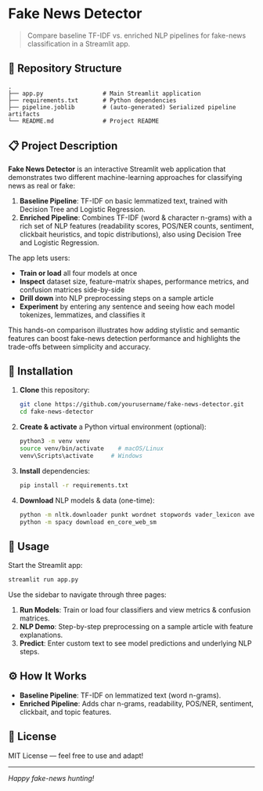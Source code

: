 # Fake News Detector

> Compare baseline TF-IDF vs. enriched NLP pipelines for fake-news classification in a Streamlit app.

## 📂 Repository Structure

```
.
├── app.py                 # Main Streamlit application
├── requirements.txt       # Python dependencies
├── pipeline.joblib        # (auto-generated) Serialized pipeline artifacts
└── README.md              # Project README
```

## 📋 Project Description

**Fake News Detector** is an interactive Streamlit web application that demonstrates two different machine-learning approaches for classifying news as real or fake:

1. **Baseline Pipeline**: TF-IDF on basic lemmatized text, trained with Decision Tree and Logistic Regression.  
2. **Enriched Pipeline**: Combines TF-IDF (word & character n-grams) with a rich set of NLP features (readability scores, POS/NER counts, sentiment, clickbait heuristics, and topic distributions), also using Decision Tree and Logistic Regression.

The app lets users:
- **Train or load** all four models at once  
- **Inspect** dataset size, feature-matrix shapes, performance metrics, and confusion matrices side-by-side  
- **Drill down** into NLP preprocessing steps on a sample article  
- **Experiment** by entering any sentence and seeing how each model tokenizes, lemmatizes, and classifies it  

This hands-on comparison illustrates how adding stylistic and semantic features can boost fake-news detection performance and highlights the trade-offs between simplicity and accuracy.

## 🔧 Installation

1. **Clone** this repository:
   ```bash
   git clone https://github.com/yourusername/fake-news-detector.git
   cd fake-news-detector
   ```

2. **Create & activate** a Python virtual environment (optional):
   ```bash
   python3 -m venv venv
   source venv/bin/activate    # macOS/Linux
   venv\Scripts\activate     # Windows
   ```

3. **Install** dependencies:
   ```bash
   pip install -r requirements.txt
   ```

4. **Download** NLP models & data (one-time):
   ```bash
   python -m nltk.downloader punkt wordnet stopwords vader_lexicon averaged_perceptron_tagger
   python -m spacy download en_core_web_sm
   ```

## 🚀 Usage

Start the Streamlit app:

```bash
streamlit run app.py
```

Use the sidebar to navigate through three pages:
1. **Run Models**: Train or load four classifiers and view metrics & confusion matrices.  
2. **NLP Demo**: Step-by-step preprocessing on a sample article with feature explanations.  
3. **Predict**: Enter custom text to see model predictions and underlying NLP steps.

## ⚙️ How It Works

- **Baseline Pipeline**: TF-IDF on lemmatized text (word n-grams).  
- **Enriched Pipeline**: Adds char n-grams, readability, POS/NER, sentiment, clickbait, and topic features.

## 📝 License

MIT License — feel free to use and adapt!

---

*Happy fake-news hunting!*
